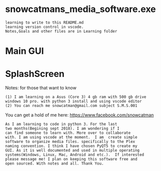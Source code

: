 # snowcatmans_media_software.exe
    learning to write to this README.md
    learning version control in vscode.
    Notes,Goals and other files are in Learning folder
# Main GUI
# SplashScreen

Notes: for those that want to know
```
(1) I am learning on a Asus (Core 3) 4 gb ram with 500 gb drive
windows 10 pro. with python 3 install and using vscode editor
(2) You can reach me snowcatman@gmail.com subject S.M.S.001
```
You can get a hold of me here:  https://www.facebook.com/snowcatman
```
As I am learning to code in python 3. For the last 
two months(Begining sept 2018). I am wondering if I 
can find someone to learn with. More over to collaborate 
with. I am using vscode at the moment.  I am  create simple 
software to organize media files. specifically to the Plex 
naming convention. I think I have chosen PyQT5 to create my 
GUI. As it is well documented and used in multiple operating 
systems(Windows, Linux, Mac, Android and etc.).  If interested 
please message me! I plan on keeping this software free and 
open sourced. With notes and all. Thank You.
```
